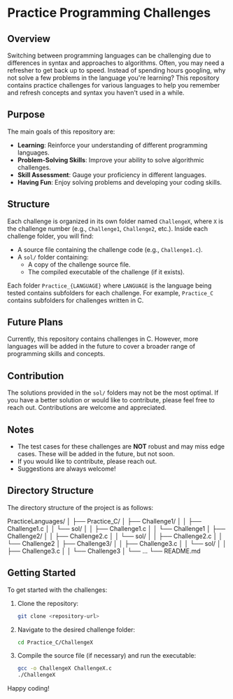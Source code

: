 # Practice Programming Challenges

## Overview

Switching between programming languages can be challenging due to differences in syntax and approaches to algorithms. Often, you may need a refresher to get back up to speed. Instead of spending hours googling, why not solve a few problems in the language you're learning? This repository contains practice challenges for various languages to help you remember and refresh concepts and syntax you haven't used in a while.

## Purpose

The main goals of this repository are:
- **Learning**: Reinforce your understanding of different programming languages.
- **Problem-Solving Skills**: Improve your ability to solve algorithmic challenges.
- **Skill Assessment**: Gauge your proficiency in different languages.
- **Having Fun**: Enjoy solving problems and developing your coding skills.

## Structure

Each challenge is organized in its own folder named `ChallengeX`, where `X` is the challenge number (e.g., `Challenge1`, `Challenge2`, etc.). Inside each challenge folder, you will find:

- A source file containing the challenge code (e.g., `Challenge1.c`).
- A `sol/` folder containing:
  - A copy of the challenge source file.
  - The compiled executable of the challenge (if it exists).

Each folder `Practice_{LANGUAGE}` where `LANGUAGE` is the language being tested contains subfolders for each challenge. For example, `Practice_C` contains subfolders for challenges written in C.

## Future Plans

Currently, this repository contains challenges in C. However, more languages will be added in the future to cover a broader range of programming skills and concepts.

## Contribution

The solutions provided in the `sol/` folders may not be the most optimal. If you have a better solution or would like to contribute, please feel free to reach out. Contributions are welcome and appreciated.

## Notes

- The test cases for these challenges are **NOT** robust and may miss edge cases. These will be added in the future, but not soon.
- If you would like to contribute, please reach out.
- Suggestions are always welcome!

## Directory Structure

The directory structure of the project is as follows:

PracticeLanguages/
│
├── Practice_C/
│ ├── Challenge1/
│ │ ├── Challenge1.c
│ │ └── sol/
│ │ ├── Challenge1.c
│ │ └── Challenge1
│ ├── Challenge2/
│ │ ├── Challenge2.c
│ │ └── sol/
│ │ ├── Challenge2.c
│ │ └── Challenge2
│ ├── Challenge3/
│ │ ├── Challenge3.c
│ │ └── sol/
│ │ ├── Challenge3.c
│ │ └── Challenge3
│ └── ...
└── README.md


## Getting Started

To get started with the challenges:

1. Clone the repository:
    ```sh
    git clone <repository-url>
    ```

2. Navigate to the desired challenge folder:
    ```sh
    cd Practice_C/ChallengeX
    ```

3. Compile the source file (if necessary) and run the executable:
    ```sh
    gcc -o ChallengeX ChallengeX.c
    ./ChallengeX
    ```

Happy coding!

